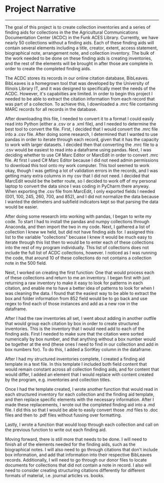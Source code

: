 # Project Narrative 
----------------------------------

The goal of this project is to create collection inventories and a series of finding aids for collections in the the Agricultural Communications Documentation Center (ACDC) in the Funk ACES Library.  Currently, we have nearly 50 collections without a finding aids.  Each of these finding aids will contain several elements including a title, creator, extent, access statement, biographical note, arrangement note, and collection inventory.  The bulk of the work needed to be done on these finding aids is creating inventories, and the rest of the elements will be brought in after those are complete in order to create the completed finding aids.  

The ACDC stores its records in our online citation database, BibLeaves.  BibLeaves is a homegrown tool that was developed by the University of Illinois Library IT, and it was designed to specifically meet the needs of the ACDC.  However, it's capabiities are limited.  In order to begin this project I needed to be able to extract the citation information from each record that was part of a collection.  To achieve this, I downloaded a .mrc file containing MARC records for all records in the database.  

After downloading this file, I needed to convert it to a format I could easily read into Python (either a .csv or a .xml file), and I needed to determine the best tool to convert the file.  First, I decided that I would convert the .mrc file into a .csv file.  After doing some research, I determined that I wanted to use pandas in order to iterate through each record, given that it has the capacity to work with larger datasets.  I decided then that converting the .mrc file to a .csv would be easiest to read into a dataframe using pandas.  Next, I was deciding whether to use C# Marc Editor or MarcEdit in order to convert .mrc file.  At first I used C# Marc Editor because I did not need admin permissions to download this tool onto my work computer.  This tool seemed to work okay, though I was getting a lot of validation errors in the records, and I was getting many extra columns in my csv that I did not need.  I decided that MarcEdit would be the better route, so I decided to work off of my personal laptop to convert the data since I was coding in PyCharm there anyway.  When exporting the .csv file from MarcEdit, I only exported fields I needed (001, 100, 245, 260, 700, and 852), and I did not normalize the data because I wanted the delimeters and subfield indicators kept so that parsing the data would be easier. 

After doing some research into working with pandas, I began to write my code.  To start I had to install the pandas and numpy collections through Anaconda, and then import the two in my code.  Next, I gathered a list of collection I knew we held, but did not have finding aids for.  I assigned this list to the variable "collections" becuase I knew it would be much easy to iterate through this list then to would be to enter each of these collections into the rest of my program individually.  This list of collections does not include the full list of ACDC collections, however. I noticed as I was running the code, that around 10 of these collections do not contains a collection note in the 500 field. 

Next, I worked on creating the first function: One that would process each of these collections and return to me an inventory.  I began first with just returning a raw inventory to make it easy to look for patterns in each citation, and enable me to have a better idea of patterns to look for when I was cleaning the data.  I found that the easiest way to be able to extract the box and folder information from 852 field would be to go back and use regex to find each of those instances and add as a new row in the dataframe.  

After I had the raw inventories all set, I went about adding in another outfile that would group each citation by box in order to create structured inventories.  This is the inventory that I would need add to each of the finding aids. First I needed to make sure that the citation were sorted numerically by box number, and that anything without a box number would be together at the end (these ones I need to find in our collection and add in box numbers for).  To do this, I added a SortKey column in the dataframe. 

After I had my structured inventories complete, I created a finding aid template in a text file.  In this template I included both field content that would remain constant across all collection finding aids, and for content that would differ, I added an element that I would replace with content created by the program, e.g. inventories and collection titles. 

Once I had the template created, I wrote another function that would read in each structured inventory for each collection and the finding aid template, and then replace specific elements with the necessary information.  After I made these replacements, I wrote out the completed finding aid into a .md file.  I did this so that I would be able to easily convert those .md files to .doc files and then to .pdf files without fussing over formatting.  

Lastly, I wrote a function that would loop through each collection and call on the previous function to write out each finding aid.  

Moving forward, there is still more that needs to be done.  I will need to finish all of the elements needed for the finding aids, such as the biographical notes.  I will also need to go through citations that don't include box information, and add that information into their respective BibLeaves records.  Additionally, I will need to go through our donor files to locate documents for collections that did not contain a note in record.  I also will need to consider creating structuring citations differently for different formats of material, i.e. journal articles vs. books.  


